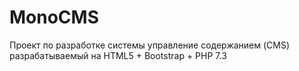 # MonoCMS

Проект по разработке системы управление содержанием (CMS) разрабатываемый на HTML5 + Bootstrap + PHP 7.3